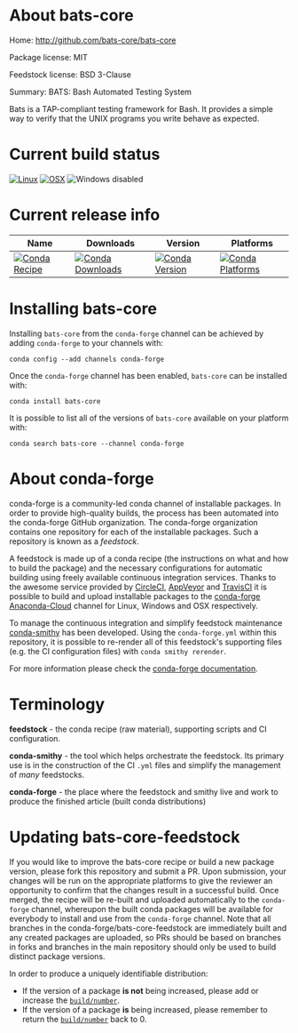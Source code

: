About bats-core
===============

Home: http://github.com/bats-core/bats-core

Package license: MIT

Feedstock license: BSD 3-Clause

Summary: BATS: Bash Automated Testing System

Bats is a TAP-compliant testing framework for Bash. It provides a simple way to
verify that the UNIX programs you write behave as expected.


Current build status
====================

[![Linux](https://img.shields.io/circleci/project/github/conda-forge/bats-core-feedstock/master.svg?label=Linux)](https://circleci.com/gh/conda-forge/bats-core-feedstock)
[![OSX](https://img.shields.io/travis/conda-forge/bats-core-feedstock/master.svg?label=macOS)](https://travis-ci.org/conda-forge/bats-core-feedstock)
![Windows disabled](https://img.shields.io/badge/Windows-disabled-lightgrey.svg)

Current release info
====================

| Name | Downloads | Version | Platforms |
| --- | --- | --- | --- |
| [![Conda Recipe](https://img.shields.io/badge/recipe-bats--core-green.svg)](https://anaconda.org/conda-forge/bats-core) | [![Conda Downloads](https://img.shields.io/conda/dn/conda-forge/bats-core.svg)](https://anaconda.org/conda-forge/bats-core) | [![Conda Version](https://img.shields.io/conda/vn/conda-forge/bats-core.svg)](https://anaconda.org/conda-forge/bats-core) | [![Conda Platforms](https://img.shields.io/conda/pn/conda-forge/bats-core.svg)](https://anaconda.org/conda-forge/bats-core) |

Installing bats-core
====================

Installing `bats-core` from the `conda-forge` channel can be achieved by adding `conda-forge` to your channels with:

```
conda config --add channels conda-forge
```

Once the `conda-forge` channel has been enabled, `bats-core` can be installed with:

```
conda install bats-core
```

It is possible to list all of the versions of `bats-core` available on your platform with:

```
conda search bats-core --channel conda-forge
```


About conda-forge
=================

conda-forge is a community-led conda channel of installable packages.
In order to provide high-quality builds, the process has been automated into the
conda-forge GitHub organization. The conda-forge organization contains one repository
for each of the installable packages. Such a repository is known as a *feedstock*.

A feedstock is made up of a conda recipe (the instructions on what and how to build
the package) and the necessary configurations for automatic building using freely
available continuous integration services. Thanks to the awesome service provided by
[CircleCI](https://circleci.com/), [AppVeyor](http://www.appveyor.com/)
and [TravisCI](https://travis-ci.org/) it is possible to build and upload installable
packages to the [conda-forge](https://anaconda.org/conda-forge)
[Anaconda-Cloud](http://docs.anaconda.org/) channel for Linux, Windows and OSX respectively.

To manage the continuous integration and simplify feedstock maintenance
[conda-smithy](http://github.com/conda-forge/conda-smithy) has been developed.
Using the ``conda-forge.yml`` within this repository, it is possible to re-render all of
this feedstock's supporting files (e.g. the CI configuration files) with ``conda smithy rerender``.

For more information please check the [conda-forge documentation](https://conda-forge.org/docs/).

Terminology
===========

**feedstock** - the conda recipe (raw material), supporting scripts and CI configuration.

**conda-smithy** - the tool which helps orchestrate the feedstock.
                   Its primary use is in the construction of the CI ``.yml`` files
                   and simplify the management of *many* feedstocks.

**conda-forge** - the place where the feedstock and smithy live and work to
                  produce the finished article (built conda distributions)


Updating bats-core-feedstock
============================

If you would like to improve the bats-core recipe or build a new
package version, please fork this repository and submit a PR. Upon submission,
your changes will be run on the appropriate platforms to give the reviewer an
opportunity to confirm that the changes result in a successful build. Once
merged, the recipe will be re-built and uploaded automatically to the
`conda-forge` channel, whereupon the built conda packages will be available for
everybody to install and use from the `conda-forge` channel.
Note that all branches in the conda-forge/bats-core-feedstock are
immediately built and any created packages are uploaded, so PRs should be based
on branches in forks and branches in the main repository should only be used to
build distinct package versions.

In order to produce a uniquely identifiable distribution:
 * If the version of a package **is not** being increased, please add or increase
   the [``build/number``](http://conda.pydata.org/docs/building/meta-yaml.html#build-number-and-string).
 * If the version of a package **is** being increased, please remember to return
   the [``build/number``](http://conda.pydata.org/docs/building/meta-yaml.html#build-number-and-string)
   back to 0.